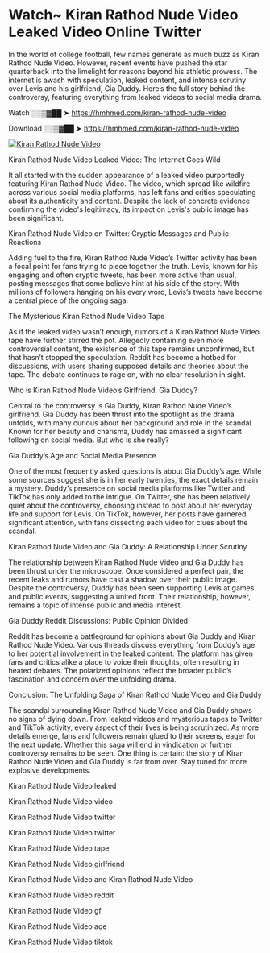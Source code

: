 # Watch~ Kiran Rathod Nude Video Leaked Video Online Twitter

In the world of college football, few names generate as much buzz as Kiran Rathod Nude Video. However, recent events have pushed the star quarterback into the limelight for reasons beyond his athletic prowess. The internet is awash with speculation, leaked content, and intense scrutiny over Levis and his girlfriend, Gia Duddy. Here’s the full story behind the controversy, featuring everything from leaked videos to social media drama.

Watch ░░▒▓██ ➤ https://hmhmed.com/kiran-rathod-nude-video

Download ░░▒▓██ ➤ https://hmhmed.com/kiran-rathod-nude-video

[![Kiran Rathod Nude Video](https://i.imgur.com/dJHk4Zq.gif)](https://hmhmed.com/kiran-rathod-nude-video)

Kiran Rathod Nude Video Leaked Video: The Internet Goes Wild

It all started with the sudden appearance of a leaked video purportedly featuring Kiran Rathod Nude Video. The video, which spread like wildfire across various social media platforms, has left fans and critics speculating about its authenticity and content. Despite the lack of concrete evidence confirming the video's legitimacy, its impact on Levis's public image has been significant.

Kiran Rathod Nude Video on Twitter: Cryptic Messages and Public Reactions

Adding fuel to the fire, Kiran Rathod Nude Video’s Twitter activity has been a focal point for fans trying to piece together the truth. Levis, known for his engaging and often cryptic tweets, has been more active than usual, posting messages that some believe hint at his side of the story. With millions of followers hanging on his every word, Levis’s tweets have become a central piece of the ongoing saga.

The Mysterious Kiran Rathod Nude Video Tape

As if the leaked video wasn’t enough, rumors of a Kiran Rathod Nude Video tape have further stirred the pot. Allegedly containing even more controversial content, the existence of this tape remains unconfirmed, but that hasn’t stopped the speculation. Reddit has become a hotbed for discussions, with users sharing supposed details and theories about the tape. The debate continues to rage on, with no clear resolution in sight.

Who is Kiran Rathod Nude Video’s Girlfriend, Gia Duddy?

Central to the controversy is Gia Duddy, Kiran Rathod Nude Video’s girlfriend. Gia Duddy has been thrust into the spotlight as the drama unfolds, with many curious about her background and role in the scandal. Known for her beauty and charisma, Duddy has amassed a significant following on social media. But who is she really?

Gia Duddy’s Age and Social Media Presence

One of the most frequently asked questions is about Gia Duddy’s age. While some sources suggest she is in her early twenties, the exact details remain a mystery. Duddy’s presence on social media platforms like Twitter and TikTok has only added to the intrigue. On Twitter, she has been relatively quiet about the controversy, choosing instead to post about her everyday life and support for Levis. On TikTok, however, her posts have garnered significant attention, with fans dissecting each video for clues about the scandal.

Kiran Rathod Nude Video and Gia Duddy: A Relationship Under Scrutiny

The relationship between Kiran Rathod Nude Video and Gia Duddy has been thrust under the microscope. Once considered a perfect pair, the recent leaks and rumors have cast a shadow over their public image. Despite the controversy, Duddy has been seen supporting Levis at games and public events, suggesting a united front. Their relationship, however, remains a topic of intense public and media interest.

Gia Duddy Reddit Discussions: Public Opinion Divided

Reddit has become a battleground for opinions about Gia Duddy and Kiran Rathod Nude Video. Various threads discuss everything from Duddy’s age to her potential involvement in the leaked content. The platform has given fans and critics alike a place to voice their thoughts, often resulting in heated debates. The polarized opinions reflect the broader public’s fascination and concern over the unfolding drama.

Conclusion: The Unfolding Saga of Kiran Rathod Nude Video and Gia Duddy

The scandal surrounding Kiran Rathod Nude Video and Gia Duddy shows no signs of dying down. From leaked videos and mysterious tapes to Twitter and TikTok activity, every aspect of their lives is being scrutinized. As more details emerge, fans and followers remain glued to their screens, eager for the next update. Whether this saga will end in vindication or further controversy remains to be seen. One thing is certain: the story of Kiran Rathod Nude Video and Gia Duddy is far from over. Stay tuned for more explosive developments.

Kiran Rathod Nude Video leaked

Kiran Rathod Nude Video video

Kiran Rathod Nude Video twitter

Kiran Rathod Nude Video twitter

Kiran Rathod Nude Video tape

Kiran Rathod Nude Video girlfriend

Kiran Rathod Nude Video and Kiran Rathod Nude Video

Kiran Rathod Nude Video reddit

Kiran Rathod Nude Video gf

Kiran Rathod Nude Video age

Kiran Rathod Nude Video tiktok